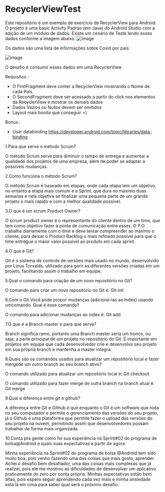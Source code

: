 # RecyclerViewTest

Este repositório é um exemplo de exercício de RecyclerView para Android. O projeto é uma basic Activity Padrão (em Java)  do Android Studio com a adição de um módulo de dados.
Existe um cenário de Teste lendo esses dados conforme a imagem abaixo.
![image](https://user-images.githubusercontent.com/49101112/185979761-214c86a3-047c-47c9-ae74-5272d9040f22.png)

Os dados são uma lista de informações sobre Covid por país.

![image](https://user-images.githubusercontent.com/49101112/185980984-88875bf8-3cdb-45a0-9383-698acb828213.png)


O desafio é consumir esses dados em uma RecyclerView 

Requisitos :
- O FirstFragment deve conter a RecyclerView mostrando o Nome de cada País.
- O SecondFragment deve ser acessado a partir do click nos elementos da RecyclerView e mostrar os demais dados
- Dados Vazios ou Nullos devem ser omitidos
- Layout mais bonito que conseguir =)

Bonus :
- Usar databinding https://developer.android.com/topic/libraries/data-binding

1.Para que serve o método Scrum?

O método Scrum serve para diminuir o tempo de entrega e aumentar a qualidade dos projetos de uma empresa, além de poder se adaptar a possíveis mudanças.

2.Como funciona o método Scrum?

O método Scrum é baseado em etapas, onde cada etapa tem um objetivo, no entanto a etapa mais comum é a Sprint, que dura no máximo duas semanas e nela objetiva se finalizar uma pequena parte de um grande projeto o mais rápido e com a melhor qualidade possível.

3.O que é um scrum Product Owner?

O scrum product owner é o representante do cliente dentro de um time, que tem como objetivo fazer a ponte de comunicação entre esses. O P.O. trabalha diariamente com o time e deve tentar compreender ao máximo o cliente, para deixar o Product Backlog o mais refinado possível para que o time entregue o maior valor possível ao produto em cada sprint.

4.O que é Git?

Git é o sistema de controle de versões mais usado no mundo, desenvolvido por Linus Torvalds, utilizado para gerir as diferentes versões criadas em um projeto, facilitando assim o trabalho em equipe.

5.Qual o comando para criação de um novo repositório no Git?

O comando para criar um novo repositório no Git é: Git init

6.Com o Git Você pode propor mudanças (adicioná-las ao Index) usando umcomando. Qual é esse comando?

O comando para adicionar mudanças ao index é: Git add

7.O que é a Branch master e para que serve?

Branch significa ramo, portanto uma Branch master seria um tronco, ou seja, a parte principal de um projeto no repositório do Git. É importante em projetos em equipe que cada desenvolvedor crie e desenvolva seu projeto em sua própria branch e mantenha a master íntegra. 

8.Quais são os comandos usados para atualizar um repositório local e fazer mergede um outro branch ao seu branch ativo?

O comando utilizado para atualizar um repositório local é: Git checkout

O comando utilizado para fazer merge de outra branch na branch atual é: Git merge

9.Qual a diferença entre git e github?

A diferença entre Git e Github é que enquanto o Git é um software que roda no seu computador e permite o gerenciamento das versões do seu projeto, já o Github é uma plataforma que permite fazer o upload das versões do seu projeto na nuvem, permitindo assim que desenvolvedores possam trabalhar de forma mais organizada.

10.Conta pra gente como foi sua experiência na Sprint#02 do programa de bolsa@Android e quais suas expectativas a partir de agora:

Minha experiência na Sprint#02 do programa de bolsa @Android tem sido muito boa, pois venho fazendo uma das coisas que mais gosto, aprender. Achei o desafio bem desafiador, uma das coisas mais complexas que já realizei, pois ele me mostrou as dificuldades de desenvolver um aplicativo praticamente do zero por conta própria. Minhas expectativas estão bem altas, pois espero seguir aprendendo cada vez mais e minha ansiedade está lá em cima para saber qual será o próximo desafio.
